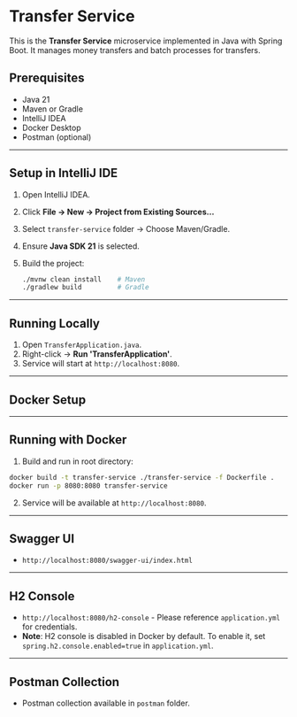 # Transfer Service

This is the **Transfer Service** microservice implemented in Java with Spring Boot. It manages money transfers and batch processes for transfers.

## Prerequisites

* Java 21
* Maven or Gradle
* IntelliJ IDEA
* Docker Desktop
* Postman (optional)
---

## Setup in IntelliJ IDE

1. Open IntelliJ IDEA.
2. Click **File → New → Project from Existing Sources…**
3. Select `transfer-service` folder → Choose Maven/Gradle.
4. Ensure **Java SDK 21** is selected.
5. Build the project:

   ```bash
   ./mvnw clean install    # Maven
   ./gradlew build         # Gradle
   ```

---

## Running Locally

1. Open `TransferApplication.java`.
2. Right-click → **Run 'TransferApplication'**.
3. Service will start at `http://localhost:8080`.

---

## Docker Setup

---

## Running with Docker

1. Build and run in root directory:

```bash
docker build -t transfer-service ./transfer-service -f Dockerfile .
docker run -p 8080:8080 transfer-service
```

2. Service will be available at `http://localhost:8080`.

---

## Swagger UI

* `http://localhost:8080/swagger-ui/index.html`

---

## H2 Console

* `http://localhost:8080/h2-console` - Please reference `application.yml` for credentials.
* **Note**: H2 console is disabled in Docker by default. To enable it, set `spring.h2.console.enabled=true` in `application.yml`.
---

## Postman Collection

* Postman collection available in `postman` folder.
